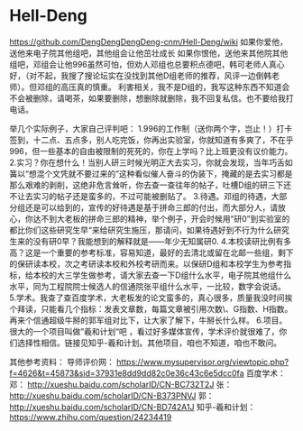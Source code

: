 # Hell-Deng
https://github.com/DengDengDengDeng-cnm/Hell-Deng/wiki
如果你爱他，送他来电子院其他组吧，其他组会让他茁壮成长
如果你恨他，送他来其他院其他组吧，邓组会让他996虽然可怕，但劝人邓组也总要积点德吧，韩可老师人真心好，（对不起，我搜了搜论坛实在没找到其他D组老师的推荐，风评一边倒韩老师）。但邓组的高压真的慎重。
利害相关，我不是D组的，我写这种东西不知道会不会被删除，请喝茶，如果要删除，想删除就删除，我不回复私信。也不要给我打电话。

举几个实际例子，大家自己评判吧：
1.996的工作制（送你两个字，岂止！）打卡签到，十二点、五点多，别人吃完饭，你再出实验室，你就知道有多爽了，不在乎996，但一些基本的自由被限制的死死的，你在上学吗？比上班更没有议价能力。
2.实习？你在想什么！当别人研三时候光明正大去实习，你就会发现，当年巧舌如簧以“想混个文凭就不要过来的”这种看似催人奋斗的伪装下，掩藏的是去实习都是那么艰难的剥削，这绝非危言耸听，你去查一查往年的帖子，吐槽D组的研三下还不让去实习的帖子还是蛮多的，不过可能被删贴了。
3.待遇。邓组的待遇，大部分组还是可以给到的，宣传的好待遇是基于拼命三郎的付出，而大部分人，请放心，你达不到大老板的拼命三郎的精神，举个例子，开会时候用“研0”到实验室的都比你们这些研究生早“来给研究生施压，那请问，如果待遇好到不行为什么研究生来的没有研0早？我能想到的解释就是——年少无知属研0.
4.本校读研比例有多高？这是一个重要的参考标准，容易知道，最好的去清北或留在北邮一些组，剩下的保研读本校，次之考研读本校和外校考研而来。以保研D组和本校学生为参考指标，给本校的大三学生做参考，请大家去查一下D组什么水平，电子院其他组什么水平，同为工程院院士候选人的信通院张平组什么水平，一比较，数字会说话。
5.学术。我查了查百度学术，大老板发的论文蛮多的，真心很多，质量我没时间挨个拜读，只能看几个指标：发表文章数，每篇文章被引用次数\、G指数、H指数。再来个信通超级牛掰的郭军组对比下，让大家了解下，牛掰长什么样。
6.项目。很大的一个项目叫做”羲和计划“吧 ，看过好多媒体宣传，学术评价就很难了，你们选择性相信。链接见知乎-羲和计划。其他项目，咱也不知道，咱也不敢问。

其他参考资料：
导师评价网： https://www.mysupervisor.org/viewtopic.php?f=4626&t=45873&sid=37931e8dd9dd82c0e36c43c6e5dcc0fa
百度学术：
邓： http://xueshu.baidu.com/scholarID/CN-BC732T2J
张：http://xueshu.baidu.com/scholarID/CN-B373PNVJ
郭：http://xueshu.baidu.com/scholarID/CN-BD742A1J
知乎-羲和计划：https://www.zhihu.com/question/24234419
